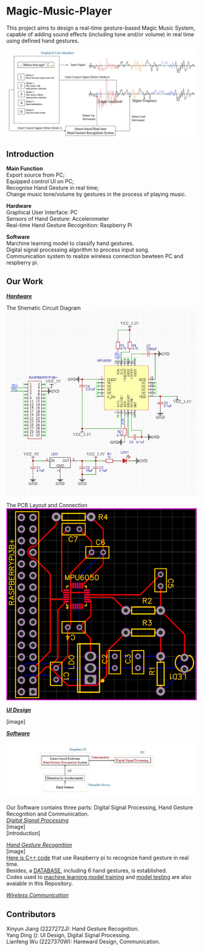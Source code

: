 Magic-Music-Player
==
This project aims to design a real-time gesture-based Magic Music System, capable of adding sound effects (including tone and/or volume) in real time using defined hand gestures.<br>

![](https://github.com/Real-time-embedded10/Magic-Music-Player/blob/master/Image/Gesture%20Based%20Music%20Player.jpg) 

Introduction
--
**Main Function**<br>
Export source from PC; <br>
Equipped control UI on PC; <br>
Recognise Hand Gesture in real time; <br>
Change music tone/volume by gestures in the process of playing music.<br>

**Hardware**<br>
Graphical User Interface: PC<br>
Sensors of Hand Gesture: Accelerometer<br>
Real-time Hand Gesture Recognition: Raspberry Pi<br>

**Software**<br>
Marchine learning model to classify hand gestures.<br>
Digital signal processing algorithm to process input song.<br>
Communication system to realize wireless connection bewteen PC and respberry pi.<br>

Our Work
--
[***Hardware***](https://github.com/Real-time-embedded10/Magic-Music-Player/tree/master/Hardware)

The Shematic Circuit Diagram<br>
![](https://github.com/Real-time-embedded10/Magic-Music-Player/blob/master/Hardware/Hand%20Gesture%20Recognition/PCB%20design/Schematic%20Circuit%20Diagram.png)<br>

The PCB Layout and Connection<br>
![](https://github.com/Real-time-embedded10/Magic-Music-Player/blob/master/Hardware/Hand%20Gesture%20Recognition/PCB%20design/PCB_Design.png)<br>

[***UI Design***](https://github.com/Real-time-embedded10/Magic-Music-Player/tree/master/UI%20software)<br>

[image]<br>

[***Software***](https://github.com/Real-time-embedded10/Magic-Music-Player/tree/master/Software)<br>

![](https://github.com/Real-time-embedded10/Magic-Music-Player/blob/master/Image/Software.jpg)<br>

Our Software contains three parts: Digital Signal Processing, Hand Gesture Recognition and Communication.<br>
[*Digital Signal Processing*](https://github.com/Real-time-embedded10/Magic-Music-Player/tree/master/Software/Digital%20Signal%20Processing)<br>
[image]<br>
[introduction]<br>

[*Hand Gesture Recognition*](https://github.com/Real-time-embedded10/Magic-Music-Player/tree/master/Software/Hand%20Gesture%20Recognition)<br>
[image]<br>
[Here is C++ code](https://github.com/Real-time-embedded10/Magic-Music-Player/tree/master/Software/Hand%20Gesture%20Recognition/Real%20Time%20Recognition%20System) that use Raspberry pi to recognize hand gesture in real time. <br>
Besides, a [DATABASE](https://github.com/Real-time-embedded10/Magic-Music-Player/tree/master/Software/Hand%20Gesture%20Recognition/DATABASE), including 6 hand gestures, is established. <br>
Codes used to [machine learning model training](https://github.com/Real-time-embedded10/Magic-Music-Player/tree/master/Software/Hand%20Gesture%20Recognition/Software%20Used%20in%20Database%20Establishment) and [model testing](https://github.com/Real-time-embedded10/Magic-Music-Player/tree/master/Software/Hand%20Gesture%20Recognition/Software%20Used%20in%20Testing) are also avaiable in this Repository.<br>



[*Wireless Communication*](https://github.com/Real-time-embedded10/Magic-Music-Player/tree/master/Software/Wireless%20Communication)


Contributors
--
Xinyun Jiang (2227272J): Hand Gesture Recognition.<br>
Yang Ding (): UI Design, Digital Signal Processing. <br>
Lianfeng Wu (2227370W): Hareward Design, Communication. <br>




